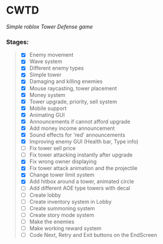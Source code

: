 # CWTD
*Simple roblox Tower Defense game*

### Stages:
> * [x] Enemy movement
> * [x] Wave system
> * [x] Different enemy types
> * [x] Simple tower
> * [x] Damaging and killing enemies
> * [x] Mouse raycasting, tower placement
> * [x] Money system
> * [x] Tower upgrade, priority, sell system
> * [x] Mobile support
> * [x] Animating GUI
> * [x] Announcements if cannot afford upgrade
> * [x] Add money income announcement
> * [x] Sound effects for 'red' announcements
> * [x] Improving enemy GUI (Health bar, Type info)
> * [ ] Fix tower sell price
> * [ ] Fix tower attacking instantly after upgrade
> * [x] Fix wrong owner displaying
> * [x] Fix tower attack animation and the projectile
> * [x] Change tower limit system
> * [x] Add hitbox around a tower, animated circle
> * [ ] Add different AOE type towers with decal
> * [ ] Create lobby
> * [ ] Create inventory system in Lobby
> * [ ] Create summoning system
> * [ ] Create story mode system
> * [ ] Make the enemies
> * [ ] Make working reward system
> * [ ] Code Next, Retry and Exit buttons on the EndScreen
